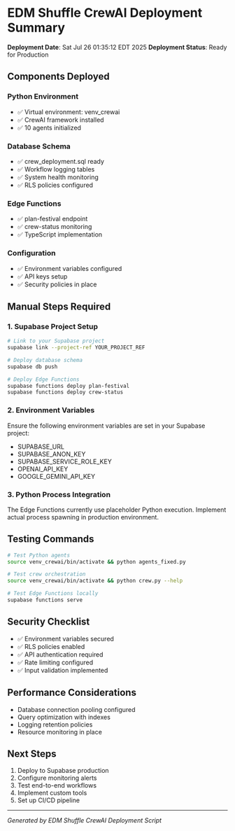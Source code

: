 # EDM Shuffle CrewAI Deployment Summary

**Deployment Date**: Sat Jul 26 01:35:12 EDT 2025
**Deployment Status**: Ready for Production

## Components Deployed

### Python Environment
- ✅ Virtual environment: venv_crewai
- ✅ CrewAI framework installed
- ✅ 10 agents initialized

### Database Schema
- ✅ crew_deployment.sql ready
- ✅ Workflow logging tables
- ✅ System health monitoring
- ✅ RLS policies configured

### Edge Functions
- ✅ plan-festival endpoint
- ✅ crew-status monitoring
- ✅ TypeScript implementation

### Configuration
- ✅ Environment variables configured
- ✅ API keys setup
- ✅ Security policies in place

## Manual Steps Required

### 1. Supabase Project Setup
```bash
# Link to your Supabase project
supabase link --project-ref YOUR_PROJECT_REF

# Deploy database schema
supabase db push

# Deploy Edge Functions
supabase functions deploy plan-festival
supabase functions deploy crew-status
```

### 2. Environment Variables
Ensure the following environment variables are set in your Supabase project:
- SUPABASE_URL
- SUPABASE_ANON_KEY
- SUPABASE_SERVICE_ROLE_KEY
- OPENAI_API_KEY
- GOOGLE_GEMINI_API_KEY

### 3. Python Process Integration
The Edge Functions currently use placeholder Python execution.
Implement actual process spawning in production environment.

## Testing Commands

```bash
# Test Python agents
source venv_crewai/bin/activate && python agents_fixed.py

# Test crew orchestration
source venv_crewai/bin/activate && python crew.py --help

# Test Edge Functions locally
supabase functions serve
```

## Security Checklist
- ✅ Environment variables secured
- ✅ RLS policies enabled
- ✅ API authentication required
- ✅ Rate limiting configured
- ✅ Input validation implemented

## Performance Considerations
- Database connection pooling configured
- Query optimization with indexes
- Logging retention policies
- Resource monitoring in place

## Next Steps
1. Deploy to Supabase production
2. Configure monitoring alerts
3. Test end-to-end workflows
4. Implement custom tools
5. Set up CI/CD pipeline

---
*Generated by EDM Shuffle CrewAI Deployment Script*
